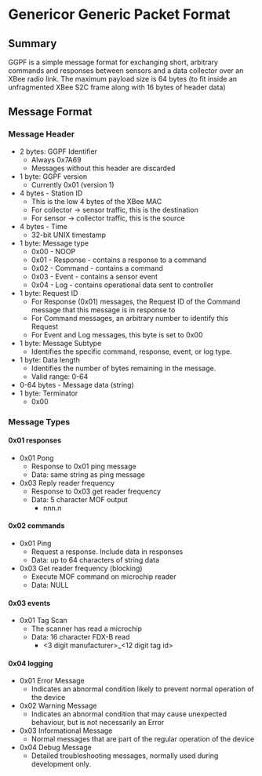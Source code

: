 # Genericor Generic Packet Format

## Summary
GGPF is a simple message format for exchanging short, arbitrary
commands and responses between sensors and a data collector over an XBee radio link. The maximum payload size is 64 bytes (to fit inside an unfragmented XBee S2C frame along with 16 bytes of header data)

## Message Format

### Message Header

- 2 bytes: GGPF Identifier
  - Always 0x7A69
  - Messages without this header are discarded
- 1 byte: GGPF version
  - Currently 0x01 (version 1)
- 4 bytes - Station ID
  - This is the low 4 bytes of the XBee MAC
  - For collector -> sensor traffic, this is the destination
  - For sensor -> collector traffic, this is the source
- 4 bytes - Time
  - 32-bit UNIX timestamp
- 1 byte: Message type
  - 0x00 - NOOP
  - 0x01 - Response - contains a response to a command
  - 0x02 - Command - contains a command
  - 0x03 - Event - contains a sensor event
  - 0x04 - Log - contains operational data sent to controller
- 1 byte: Request ID
  - For Response (0x01) messages, the Request ID of the Command message that this message is in response to
  - For Command messages, an arbitrary number to identify this Request
  - For Event and Log messages, this byte is set to 0x00
- 1 byte: Message Subtype
  - Identifies the specific command, response, event, or log type.
- 1 byte: Data length
  - Identifies the number of bytes remaining in the message.
  - Valid range: 0-64
- 0-64 bytes - Message data (string)
- 1 byte: Terminator
  - 0x00

### Message Types
#### 0x01 responses
- 0x01 Pong
  - Response to 0x01 ping message
  - Data: same string as ping message
- 0x03 Reply reader frequency
  - Response to 0x03 get reader frequency
  - Data: 5 character MOF output
    - nnn.n

#### 0x02 commands
- 0x01 Ping
  - Request a response. Include data in responses
  - Data: up to 64 characters of string data
- 0x03 Get reader frequency (blocking)
  - Execute MOF command on microchip reader
  - Data: NULL

#### 0x03 events
- 0x01 Tag Scan
  - The scanner has read a microchip
  - Data: 16 character FDX-B read
    - &lt;3 digit manufacturer&gt;\_&lt;12 digit tag id&gt;

#### 0x04 logging
- 0x01 Error Message
  - Indicates an abnormal condition likely to prevent normal operation of the device
- 0x02 Warning Message
  - Indicates an abnormal condition that may cause unexpected behaviour, but is not necessarily an Error
- 0x03 Informational Message
  - Normal messages that are part of the regular operation of the device
- 0x04 Debug Message
  - Detailed troubleshooting messages, normally used during development only.
